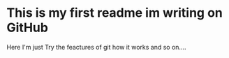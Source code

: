 <h1>This is my first readme im writing on GitHub</h1>
<p>Here I'm just Try the feactures of git how it works and so on....</p>

